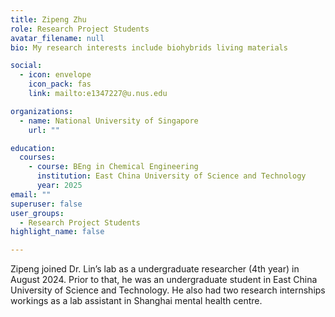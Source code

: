 ```yaml
---
title: Zipeng Zhu
role: Research Project Students
avatar_filename: null
bio: My research interests include biohybrids living materials

social:
  - icon: envelope
    icon_pack: fas
    link: mailto:e1347227@u.nus.edu

organizations:
  - name: National University of Singapore
    url: ""

education:
  courses:
    - course: BEng in Chemical Engineering
      institution: East China University of Science and Technology 
      year: 2025
email: ""      
superuser: false
user_groups:
  - Research Project Students
highlight_name: false

---
```

Zipeng joined Dr. Lin’s lab as a undergraduate researcher (4th year) in August 2024. Prior to that, he was an undergraduate student in East China University of Science and Technology. He also had two research internships workings as a lab assistant in Shanghai mental health centre. 

